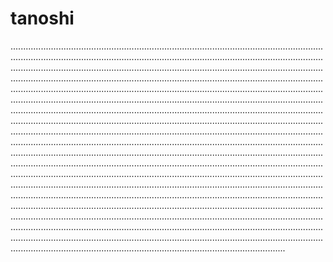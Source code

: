 # tanoshi

.................................................................................................................................................................................................................................................................................................................................................................................................................................................................................................................................................................................................................................................................................................................................................................................................................................................................................................................................................................................................................................................................................................................................................................................................................................................................................................................................................................................................................................................................................................................................................................................................................................................................................................................................................................................................................................................................................................................................................................................................................................................................................................................................................................................................................................................................................................................................................................................................................................................................................................................................................................